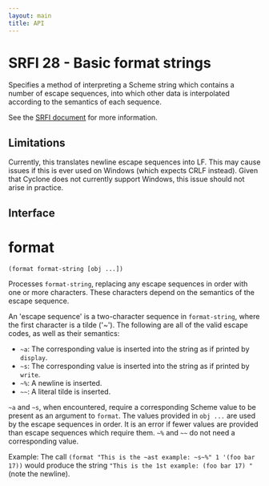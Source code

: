 ```yaml
---
layout: main
title: API
---
```


# SRFI 28 - Basic format strings

Specifies a method of interpreting a Scheme string which contains a number of
escape sequences, into which other data is interpolated according to the
semantics of each sequence.

See the [SRFI document][1] for more information.

## Limitations

Currently, this translates newline escape sequences into LF. This may cause
issues if this is ever used on Windows (which expects CRLF instead). Given that
Cyclone does not currently support Windows, this issue should not arise in
practice.

## Interface

# format

    (format format-string [obj ...])

Processes ``format-string``, replacing any escape sequences in order with one or
more characters. These characters depend on the semantics of the escape
sequence.

An 'escape sequence' is a two-character sequence in ``format-string``, where the
first character is a tilde ('~'). The following are all of the valid escape
codes, as well as their semantics:

- ``~a``: The corresponding value is inserted into the string as if printed by
  ``display``.
- ``~s``: The corresponding value is inserted into the string as if printed by
  ``write``.
- ``~%``: A newline is inserted.
- ``~~``: A literal tilde is inserted.

``~a`` and ``~s``, when encountered, require a corresponding Scheme value to be
present as an argument to ``format``. The values provided in ``obj ...`` are
used by the escape sequences in order. It is an error if fewer values are
provided than escape sequences which require them. ``~%`` and ``~~`` do not need
a corresponding value.

Example: The call ``(format "This is the ~ast example: ~s~%" 1 '(foo bar 17))``
would produce the string ``"This is the 1st example: (foo bar 17)
"`` (note the newline).

[1]: http://srfi.schemers.org/srfi-28/srfi-28.html 
